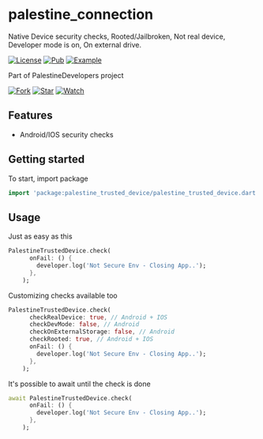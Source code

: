 # palestine_connection

Native Device security checks, Rooted/Jailbroken, Not real device, Developer mode is on, On external drive.

[![License](https://img.shields.io/github/license/msayed-net/PalestineDevelopers)](https://github.com/msayed-net/PalestineDevelopers)
[![Pub](https://img.shields.io/badge/Palestine%20Trusted%20Device-pub-blue)](https://pub.dev/packages/palestine_trusted_device)
[![Example](https://img.shields.io/badge/Example-Ex-success)](https://pub.dev/packages/palestine_trusted_device/example)

Part of PalestineDevelopers project

[![Fork](https://img.shields.io/github/forks/msayed-net/PalestineDevelopers?style=social)](https://github.com/msayed-net/PalestineDevelopers)
[![Star](https://img.shields.io/github/stars/msayed-net/PalestineDevelopers?style=social)](https://github.com/msayed-net/PalestineDevelopers)
[![Watch](https://img.shields.io/github/watchers/msayed-net/PalestineDevelopers?style=social)](https://github.com/msayed-net/PalestineDevelopers)  

## Features

* Android/IOS security checks

## Getting started

To start, import package

```dart
import 'package:palestine_trusted_device/palestine_trusted_device.dart';
```

## Usage

Just as easy as this

```dart
PalestineTrustedDevice.check(
      onFail: () {
        developer.log('Not Secure Env - Closing App..');
      },
    );
```

Customizing checks available too

```dart
PalestineTrustedDevice.check(
      checkRealDevice: true, // Android + IOS
      checkDevMode: false, // Android
      checkOnExternalStorage: false, // Android
      checkRooted: true, // Android + IOS
      onFail: () {
        developer.log('Not Secure Env - Closing App..');
      },
    );
```

It's possible to await until the check is done

```dart
await PalestineTrustedDevice.check(
      onFail: () {
        developer.log('Not Secure Env - Closing App..');
      },
    );
```
